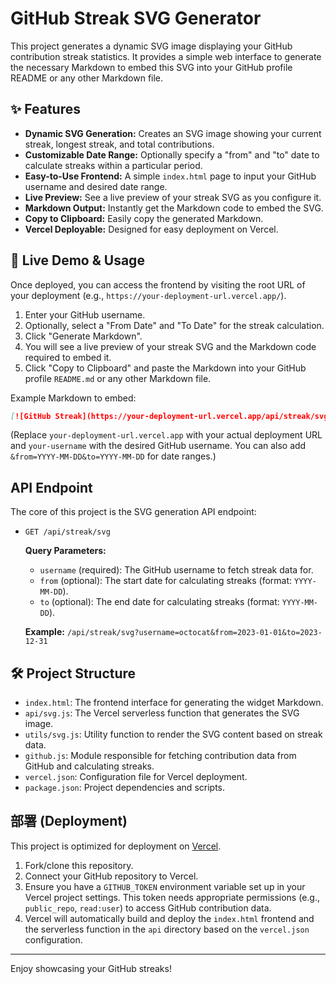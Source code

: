 # GitHub Streak SVG Generator

This project generates a dynamic SVG image displaying your GitHub contribution streak statistics. It provides a simple web interface to generate the necessary Markdown to embed this SVG into your GitHub profile README or any other Markdown file.

## ✨ Features

*   **Dynamic SVG Generation:** Creates an SVG image showing your current streak, longest streak, and total contributions.
*   **Customizable Date Range:** Optionally specify a "from" and "to" date to calculate streaks within a particular period.
*   **Easy-to-Use Frontend:** A simple `index.html` page to input your GitHub username and desired date range.
*   **Live Preview:** See a live preview of your streak SVG as you configure it.
*   **Markdown Output:** Instantly get the Markdown code to embed the SVG.
*   **Copy to Clipboard:** Easily copy the generated Markdown.
*   **Vercel Deployable:** Designed for easy deployment on Vercel.

## 🚀 Live Demo & Usage

Once deployed, you can access the frontend by visiting the root URL of your deployment (e.g., `https://your-deployment-url.vercel.app/`).

1.  Enter your GitHub username.
2.  Optionally, select a "From Date" and "To Date" for the streak calculation.
3.  Click "Generate Markdown".
4.  You will see a live preview of your streak SVG and the Markdown code required to embed it.
5.  Click "Copy to Clipboard" and paste the Markdown into your GitHub profile `README.md` or any other Markdown file.

Example Markdown to embed:

```markdown
[![GitHub Streak](https://your-deployment-url.vercel.app/api/streak/svg?username=your-username)](https://git.io/streak-stats)
```

(Replace `your-deployment-url.vercel.app` with your actual deployment URL and `your-username` with the desired GitHub username. You can also add `&from=YYYY-MM-DD&to=YYYY-MM-DD` for date ranges.)

##  API Endpoint

The core of this project is the SVG generation API endpoint:

*   `GET /api/streak/svg`

    **Query Parameters:**

    *   `username` (required): The GitHub username to fetch streak data for.
    *   `from` (optional): The start date for calculating streaks (format: `YYYY-MM-DD`).
    *   `to` (optional): The end date for calculating streaks (format: `YYYY-MM-DD`).

    **Example:**
    `/api/streak/svg?username=octocat&from=2023-01-01&to=2023-12-31`

## 🛠️ Project Structure

*   `index.html`: The frontend interface for generating the widget Markdown.
*   `api/svg.js`: The Vercel serverless function that generates the SVG image.
*   `utils/svg.js`: Utility function to render the SVG content based on streak data.
*   `github.js`: Module responsible for fetching contribution data from GitHub and calculating streaks.
*   `vercel.json`: Configuration file for Vercel deployment.
*   `package.json`: Project dependencies and scripts.

## 部署 (Deployment)

This project is optimized for deployment on [Vercel](https://vercel.com/).

1.  Fork/clone this repository.
2.  Connect your GitHub repository to Vercel.
3.  Ensure you have a `GITHUB_TOKEN` environment variable set up in your Vercel project settings. This token needs appropriate permissions (e.g., `public_repo`, `read:user`) to access GitHub contribution data.
4.  Vercel will automatically build and deploy the `index.html` frontend and the serverless function in the `api` directory based on the `vercel.json` configuration.

---

Enjoy showcasing your GitHub streaks!

